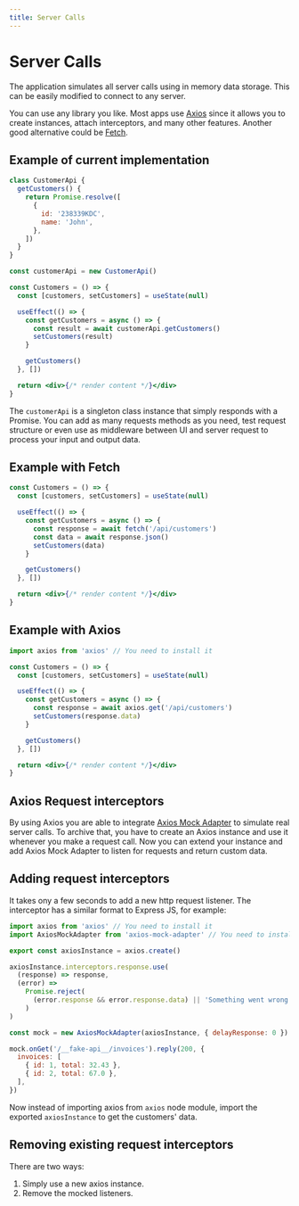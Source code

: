 ```yaml
---
title: Server Calls
---
```


# Server Calls

The application simulates all server calls using in memory data storage. This can be easily modified
to connect to any server.

You can use any library you like. Most apps use [Axios](https://github.com/axios/axios) since it
allows you to create instances, attach interceptors, and many other features. Another good
alternative could be [Fetch](https://developer.mozilla.org/en-US/docs/Web/API/Fetch_API).

## Example of current implementation

```jsx
class CustomerApi {
  getCustomers() {
    return Promise.resolve([
      {
        id: '238339KDC',
        name: 'John',
      },
    ])
  }
}

const customerApi = new CustomerApi()

const Customers = () => {
  const [customers, setCustomers] = useState(null)

  useEffect(() => {
    const getCustomers = async () => {
      const result = await customerApi.getCustomers()
      setCustomers(result)
    }

    getCustomers()
  }, [])

  return <div>{/* render content */}</div>
}
```

The `customerApi` is a singleton class instance that simply responds with a Promise. You can add as
many requests methods as you need, test request structure or even use as middleware between UI and
server request to process your input and output data.

## Example with Fetch

```jsx
const Customers = () => {
  const [customers, setCustomers] = useState(null)

  useEffect(() => {
    const getCustomers = async () => {
      const response = await fetch('/api/customers')
      const data = await response.json()
      setCustomers(data)
    }

    getCustomers()
  }, [])

  return <div>{/* render content */}</div>
}
```

## Example with Axios

```jsx
import axios from 'axios' // You need to install it

const Customers = () => {
  const [customers, setCustomers] = useState(null)

  useEffect(() => {
    const getCustomers = async () => {
      const response = await axios.get('/api/customers')
      setCustomers(response.data)
    }

    getCustomers()
  }, [])

  return <div>{/* render content */}</div>
}
```

## Axios Request interceptors

By using Axios you are able to
integrate [Axios Mock Adapter](https://github.com/ctimmerm/axios-mock-adapter) to simulate real
server calls. To archive that, you have to create an Axios instance and use it whenever you make a
request call. Now you can extend your instance and add Axios Mock Adapter to listen for requests and
return custom data.

## Adding request interceptors

It takes ony a few seconds to add a new http request listener. The interceptor has a similar format
to Express JS, for example:

```js
import axios from 'axios' // You need to install it
import AxiosMockAdapter from 'axios-mock-adapter' // You need to install it

export const axiosInstance = axios.create()

axiosInstance.interceptors.response.use(
  (response) => response,
  (error) =>
    Promise.reject(
      (error.response && error.response.data) || 'Something went wrong'
    )
)

const mock = new AxiosMockAdapter(axiosInstance, { delayResponse: 0 })

mock.onGet('/__fake-api__/invoices').reply(200, {
  invoices: [
    { id: 1, total: 32.43 },
    { id: 2, total: 67.0 },
  ],
})
```

Now instead of importing axios from `axios` node module, import the exported `axiosInstance` to get
the customers' data.

## Removing existing request interceptors

There are two ways:

1. Simply use a new axios instance.
2. Remove the mocked listeners.
